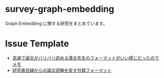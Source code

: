 # survey-graph-embedding

Graph Embedding に関する研究をまとめています。

# Issue Template
- [高速で論文がバリバリ読める落合先生のフォーマットがいい感じだったのでメモ](http://lafrenze.hatenablog.com/entry/2015/08/04/120205)
- [研究者目線からの論文読解を促す抄録フォーマット](https://www.chem-station.com/blog/2017/12/shoroku.html)
